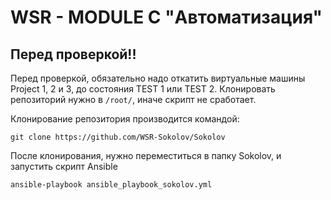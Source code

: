 # WSR - MODULE C "Автоматизация"
## Перед проверкой!!
Перед проверкой, обязательно надо откатить виртуальные машины Project 1, 2 и 3, до состояния TEST 1 или TEST 2.
Клонировать репозиторий нужно в `/root/`, иначе скрипт не сработает.

Клонирование репозитория производится командой:
```
git clone https://github.com/WSR-Sokolov/Sokolov
```
После клонирования, нужно переместиться в папку Sokolov, и запустить скрипт Ansible
```
ansible-playbook ansible_playbook_sokolov.yml
```

